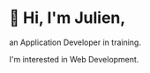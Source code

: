 # :wave: Hi, I'm Julien,

an Application Developer in training.

I'm interested in Web Development.
